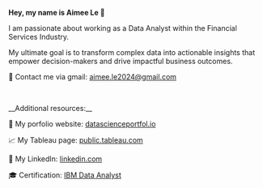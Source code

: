 **Hey, my name is Aimee Le 👋**

I am passionate about working as a Data Analyst within the Financial Services Industry.

My ultimate goal is to transform complex data into actionable insights that empower decision-makers and drive impactful business outcomes.

📩 Contact me via gmail: aimee.le2024@gmail.com


<p>&nbsp;</p>
__Additional resources:__

🔗 My porfolio website: [datascienceportfol.io](https://www.datascienceportfol.io/aimeele2024)

📈 My Tableau page: [public.tableau.com](https://public.tableau.com/app/profile/aimee.le9707)

📲 My LinkedIn: [linkedin.com](https://www.linkedin.com/in/aimeele97)

🎓 Certification: [IBM Data Analyst](https://coursera.org/share/630e9c1598367f752e30e3a595e04552)
